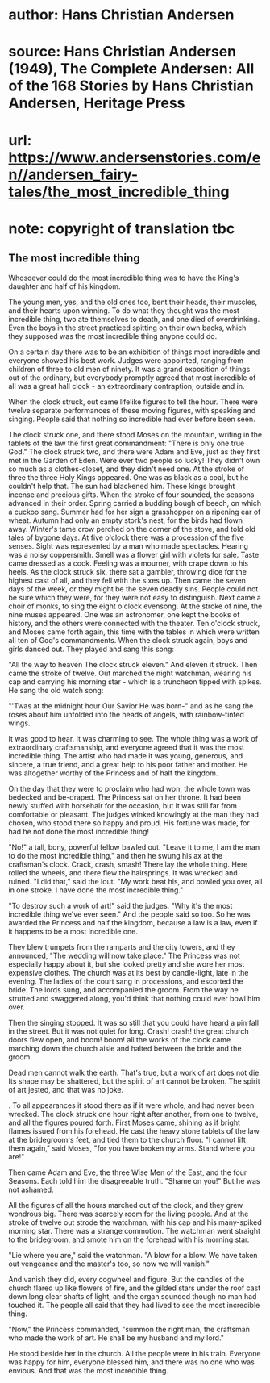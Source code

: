 # author: Hans Christian Andersen
# source: Hans Christian Andersen (1949), The Complete Andersen: All of the 168 Stories by Hans Christian Andersen, Heritage Press
# url: https://www.andersenstories.com/en//andersen_fairy-tales/the_most_incredible_thing
# note: copyright of translation tbc

## The most incredible thing 

Whosoever could do the most incredible thing was to have the King's
daughter and half of his kingdom.

The young men, yes, and the old ones too, bent their heads, their
muscles, and their hearts upon winning. To do what they thought was the
most incredible thing, two ate themselves to death, and one died of
overdrinking. Even the boys in the street practiced spitting on their
own backs, which they supposed was the most incredible thing anyone
could do.

On a certain day there was to be an exhibition of things most incredible
and everyone showed his best work. Judges were appointed, ranging from
children of three to old men of ninety. It was a grand exposition of
things out of the ordinary, but everybody promptly agreed that most
incredible of all was a great hall clock - an extraordinary contraption,
outside and in.

When the clock struck, out came lifelike figures to tell the hour. There
were twelve separate performances of these moving figures, with speaking
and singing. People said that nothing so incredible had ever before been
seen.

The clock struck one, and there stood Moses on the mountain, writing in
the tablets of the law the first great commandment: "There is only one
true God." The clock struck two, and there were Adam and Eve, just as
they first met in the Garden of Eden. Were ever two people so lucky!
They didn't own so much as a clothes-closet, and they didn't need one.
At the stroke of three the three Holy Kings appeared. One was as black
as a coal, but he couldn't help that. The sun had blackened him. These
kings brought incense and precious gifts. When the stroke of four
sounded, the seasons advanced in their order. Spring carried a budding
bough of beech, on which a cuckoo sang. Summer had for her sign a
grasshopper on a ripening ear of wheat. Autumn had only an empty
stork's nest, for the birds had flown away. Winter's tame crow perched
on the corner of the stove, and told old tales of bygone days. At five
o'clock there was a procession of the five senses. Sight was
represented by a man who made spectacles. Hearing was a noisy
coppersmith. Smell was a flower girl with violets for sale. Taste came
dressed as a cook. Feeling was a mourner, with crape down to his heels.
As the clock struck six, there sat a gambler, throwing dice for the
highest cast of all, and they fell with the sixes up. Then came the
seven days of the week, or they might be the seven deadly sins. People
could not be sure which they were, for they were not easy to
distinguish. Next came a choir of monks, to sing the eight o'clock
evensong. At the stroke of nine, the nine muses appeared. One was an
astronomer, one kept the books of history, and the others were connected
with the theater. Ten o'clock struck, and Moses came forth again, this
time with the tables in which were written all ten of God's
commandments. When the clock struck again, boys and girls danced out.
They played and sang this song:

"All the way to heaven
The clock struck eleven."
And eleven it struck. Then came the stroke of twelve. Out marched the
night watchman, wearing his cap and carrying his morning star - which is
a truncheon tipped with spikes. He sang the old watch song:

"'Twas at the midnight hour
Our Savior He was born-"
and as he sang the roses about him unfolded into the heads of angels,
with rainbow-tinted wings.

It was good to hear. It was charming to see. The whole thing was a work
of extraordinary craftsmanship, and everyone agreed that it was the most
incredible thing. The artist who had made it was young, generous, and
sincere, a true friend, and a great help to his poor father and mother.
He was altogether worthy of the Princess and of half the kingdom.

On the day that they were to proclaim who had won, the whole town was
bedecked and be-draped. The Princess sat on her throne. It had been
newly stuffed with horsehair for the occasion, but it was still far from
comfortable or pleasant. The judges winked knowingly at the man they had
chosen, who stood there so happy and proud. His fortune was made, for
had he not done the most incredible thing!

"No!" a tall, bony, powerful fellow bawled out. "Leave it to me, I am
the man to do the most incredible thing," and then he swung his ax at
the craftsman's clock. Crack, crash, smash! There lay the whole thing.
Here rolled the wheels, and there flew the hairsprings. It was wrecked
and ruined. "I did that," said the lout. "My work beat his, and
bowled you over, all in one stroke. I have done the most incredible
thing."

"To destroy such a work of art!" said the judges. "Why it's the most
incredible thing we've ever seen." And the people said so too. So he
was awarded the Princess and half the kingdom, because a law is a law,
even if it happens to be a most incredible one.

They blew trumpets from the ramparts and the city towers, and they
announced, "The wedding will now take place." The Princess was not
especially happy about it, but she looked pretty and she wore her most
expensive clothes. The church was at its best by candle-light, late in
the evening. The ladies of the court sang in processions, and escorted
the bride. The lords sung, and accompanied the groom. From the way he
strutted and swaggered along, you'd think that nothing could ever bowl
him over.

Then the singing stopped. It was so still that you could have heard a
pin fall in the street. But it was not quiet for long. Crash! crash! the
great church doors flew open, and boom! boom! all the works of the clock
came marching down the church aisle and halted between the bride and the
groom.

Dead men cannot walk the earth. That's true, but a work of art does not
die. Its shape may be shattered, but the spirit of art cannot be broken.
The spirit of art jested, and that was no joke.

. To all appearances it stood there as if it were whole, and had never
been wrecked. The clock struck one hour right after another, from one to
twelve, and all the figures poured forth. First Moses came, shining as
if bright flames issued from his forehead. He cast the heavy stone
tablets of the law at the bridegroom's feet, and tied them to the
church floor. "I cannot lift them again," said Moses, "for you have
broken my arms. Stand where you are!"

Then came Adam and Eve, the three Wise Men of the East, and the four
Seasons. Each told him the disagreeable truth. "Shame on you!" But he
was not ashamed.

All the figures of all the hours marched out of the clock, and they grew
wondrous big. There was scarcely room for the living people. And at the
stroke of twelve out strode the watchman, with his cap and his
many-spiked morning star. There was a strange commotion. The watchman
went straight to the bridegroom, and smote him on the forehead with his
morning star.

"Lie where you are," said the watchman. "A blow for a blow. We have
taken out vengeance and the master's too, so now we will vanish."

And vanish they did, every cogwheel and figure. But the candles of the
church flared up like flowers of fire, and the gilded stars under the
roof cast down long clear shafts of light, and the organ sounded though
no man had touched it. The people all said that they had lived to see
the most incredible thing.

"Now," the Princess commanded, "summon the right man, the craftsman
who made the work of art. He shall be my husband and my lord."

He stood beside her in the church. All the people were in his train.
Everyone was happy for him, everyone blessed him, and there was no one
who was envious. And that was the most incredible thing.
